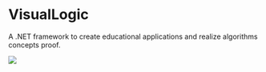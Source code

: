 # VisualLogic
A .NET framework to create educational applications and realize algorithms concepts proof.

[![](https://img.shields.io/nuget/dt/VisualLogic?color=purple&style=for-the-badge)](https://www.nuget.org/packages/VisualLogic/1.1.0)